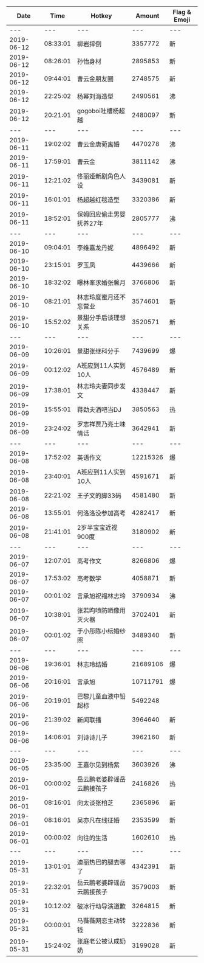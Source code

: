 Date | Time | Hotkey | Amount | Flag & Emoji 
--- | --- | --- | --- | ---
--- | --- | --- | --- | ---
2019-06-12|08:33:01|柳岩摔倒|3357772|新 
2019-06-12|08:26:01|孙怡身材|2895853|新 
2019-06-12|09:44:01|曹云金朋友圈|2748575|新 
2019-06-12|22:25:02|杨幂刘海造型|2490561|沸 
2019-06-12|20:21:01|gogoboi吐槽杨超越|2480097|新 
--- | --- | --- | --- | ---
2019-06-11|19:02:02|曹云金唐菀离婚|4470278|沸 
2019-06-11|17:59:01|曹云金|3811142|沸 
2019-06-11|12:21:02|佟丽娅新剧角色人设|3439081|新 
2019-06-11|16:01:01|杨超越红毯造型|3320386|新 
2019-06-11|18:52:01|保姆回应偷走男婴抚养27年|2805777|沸 
--- | --- | --- | --- | ---
2019-06-10|09:04:01|李维嘉龙丹妮|4896492|新 
2019-06-10|23:15:01|罗玉凤|4439666|新 
2019-06-10|18:32:02|曝林峯求婚张馨月|3766806|新 
2019-06-10|08:21:01|林志玲度蜜月还不忘营业|3574601|新 
2019-06-10|15:52:02|景甜分手后谈理想关系|3520571|新 
--- | --- | --- | --- | ---
2019-06-09|10:26:01|景甜张继科分手|7439699|爆 
2019-06-09|00:12:02|A班应到11人实到10人|4576489|新 
2019-06-09|17:38:01|林志玲夫妻同步发文|4338447|新 
2019-06-09|15:55:01|蒋劲夫酒吧当DJ|3850563|热 
2019-06-09|23:24:02|罗志祥贾乃亮土味情话|3642941|新 
--- | --- | --- | --- | ---
2019-06-08|17:52:02|英语作文|12215326|爆 
2019-06-08|23:40:01|A班应到11人实到10人|4591671|新 
2019-06-08|22:21:02|王子文的脚33码|4581480|新 
2019-06-08|13:55:01|何洛洛没参加高考|4282417|新 
2019-06-08|21:41:01|2岁半宝宝近视900度|3180902|新 
--- | --- | --- | --- | ---
2019-06-07|12:07:01|高考作文|8266806|爆 
2019-06-07|17:53:02|高考数学|4058871|新 
2019-06-07|00:01:02|言承旭祝福林志玲|3790934|沸 
2019-06-07|10:38:01|张若昀喷防晒像用灭火器|3702401|新 
2019-06-07|00:01:02|于小彤陈小纭婚纱照|3489340|新 
--- | --- | --- | --- | ---
2019-06-06|19:36:01|林志玲结婚|21689106|爆 
2019-06-06|20:16:01|言承旭|10711791|爆 
2019-06-06|20:19:01|巴黎儿童血液中铅超标|5492248| 
2019-06-06|21:39:02|新闻联播|3964640|新 
2019-06-06|14:06:01|刘诗诗儿子|3962160|新 
--- | --- | --- | --- | ---
2019-06-05|23:35:00|王嘉尔见到杨紫|3603926|沸 
2019-06-01|00:00:02|岳云鹏老婆辟谣岳云鹏接孩子|2416826|热 
2019-06-01|08:16:01|向太谈张柏芝|2365896|新 
2019-06-01|08:16:01|吴亦凡在线征婚|2353599|新 
2019-06-01|00:00:02|向往的生活|1602610|热 
--- | --- | --- | --- | ---
2019-05-31|13:01:01|迪丽热巴的腿去哪了|4342391|新 
2019-05-31|22:32:01|岳云鹏老婆辟谣岳云鹏接孩子|3579003|新 
2019-05-31|10:12:02|破冰行动导演道歉|3264815|新 
2019-05-31|00:00:01|马薇薇网恋主动转钱|3222836|新 
2019-05-31|15:24:02|张庭老公被认成奶奶|3199028|新 

